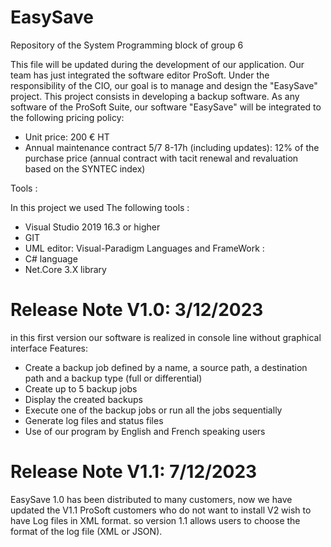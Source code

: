 # EasySave
Repository of the System Programming block of group 6 

This file will be updated during the development of our application. Our team has just integrated the software editor ProSoft. Under the responsibility of the CIO, our goal is to manage and design the "EasySave" project. This project consists in developing a backup software. As any software of the ProSoft Suite, our software "EasySave" will be integrated to the following pricing policy:

- Unit price: 200 € HT
- Annual maintenance contract 5/7 8-17h (including updates): 12% of the purchase price (annual contract with tacit renewal and revaluation based on the SYNTEC index)

Tools :

In this project we used The following tools :

- Visual Studio 2019 16.3 or higher
- GIT
- UML editor: Visual-Paradigm Languages and FrameWork :
- C# language
- Net.Core 3.X library

# Release Note V1.0: 3/12/2023

in this first version our software is realized in console line without graphical interface
Features:

- Create a backup job defined by a name, a source path, a destination path and a backup type (full or differential)
- Create up to 5 backup jobs
- Display the created backups
- Execute one of the backup jobs or run all the jobs sequentially
- Generate log files and status files
- Use of our program by English and French speaking users

# Release Note V1.1: 7/12/2023
EasySave 1.0 has been distributed to many customers, now we have updated the V1.1
ProSoft customers who do not want to install V2 wish to have Log files in XML format. so version 1.1 allows users to choose the format of the log file (XML or JSON).

